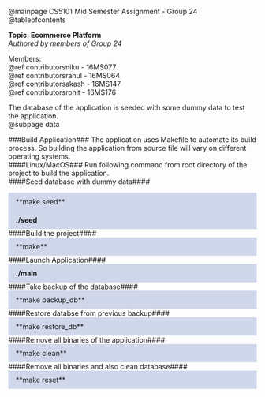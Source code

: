 @mainpage CS5101 Mid Semester Assignment - Group 24
@tableofcontents

**Topic: Ecommerce Platform**<br/>
*Authored by members of Group 24*<br/>


Members:<br/>
    @ref contributorsniku - 16MS077<br/>
    @ref contributorsrahul - 16MS064<br/>
    @ref contributorsakash - 16MS147<br/>
    @ref contributorsrohit - 16MS176<br/>

The database of the application is seeded with some dummy data to test the application.<br/>
@subpage data

###Build Application###
The application uses Makefile to automate its build process. So building the application from source file will vary on different operating systems.<br/>
####Linux/MacOS###
Run following command from root directory of the project to build the application.<br/>
####Seed database with dummy data####
<div style='background-color: #d0d7ea; padding: 10px 15px'>**make seed**</div>
<div style='background-color: #d0d7ea; padding: 10px 15px'><b>./seed</b></div>
####Build the project####
<div style='background-color: #d0d7ea; padding: 10px 15px'>**make**</div>
####Launch Application####
<div style='background-color: #d0d7ea; padding: 10px 15px'><b>./main</b></div>
####Take backup of the database####
<div style='background-color: #d0d7ea; padding: 10px 15px'>**make backup_db**</div>
####Restore databse from previous backup####
<div style='background-color: #d0d7ea; padding: 10px 15px'>**make restore_db**</div>
####Remove all binaries of the application####
<div style='background-color: #d0d7ea; padding: 10px 15px'>**make clean**</div>
####Remove all binaries and also clean database####
<div style='background-color: #d0d7ea; padding: 10px 15px'>**make reset**</div>
